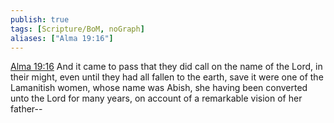 ```yaml
---
publish: true
tags: [Scripture/BoM, noGraph]
aliases: ["Alma 19:16"]
---
```

[Alma 19:16](https://churchofjesuschrist.org/study/scriptures/bofm/alma/19?lang=eng&id=p16#p16) And it came to pass that they did call on the name of the Lord, in their might, even until they had all fallen to the earth, save it were one of the Lamanitish women, whose name was Abish, she having been converted unto the Lord for many years, on account of a remarkable vision of her father--
